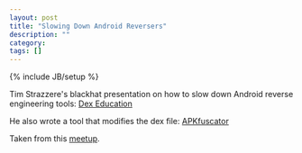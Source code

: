```yaml
---
layout: post
title: "Slowing Down Android Reversers"
description: ""
category: 
tags: []
---
```

{% include JB/setup %}

Tim Strazzere's blackhat presentation on how to slow down Android reverse engineering tools: [Dex Education](http://www.strazzere.com/papers/DexEducation-PracticingSafeDex.pdf)

He also wrote a tool that modifies the dex file:  [APKfuscator](https://github.com/strazzere/APKfuscator)

Taken from this [meetup](http://www.meetup.com/Mobile-Security-and-Privacy/events/76921192/).

